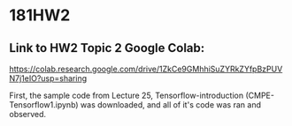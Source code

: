 # 181HW2

## Link to HW2 Topic 2 Google Colab:
https://colab.research.google.com/drive/1ZkCe9GMhhiSuZYRkZYfpBzPUVN7j1eIO?usp=sharing

First, the sample code from Lecture 25, Tensorflow-introduction (CMPE-Tensorflow1.ipynb) was downloaded, and all of it's code was ran and observed.
